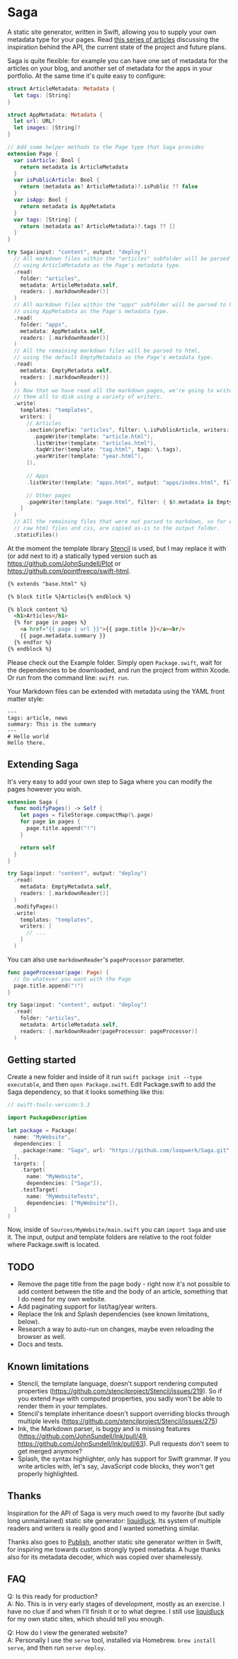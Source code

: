 # Saga

A static site generator, written in Swift, allowing you to supply your own metadata type for your pages. Read [this series of articles](https://www.loopwerk.io/articles/tag/saga/) discussing the inspiration behind the API, the current state of the project and future plans.

Saga is quite flexible: for example you can have one set of metadata for the articles on your blog, and another set of metadata for the apps in your portfolio. At the same time it's quite easy to configure:

``` swift
struct ArticleMetadata: Metadata {
  let tags: [String]
}

struct AppMetadata: Metadata {
  let url: URL?
  let images: [String]?
}

// Add some helper methods to the Page type that Saga provides
extension Page {
  var isArticle: Bool {
    return metadata is ArticleMetadata
  }
  var isPublicArticle: Bool {
    return (metadata as? ArticleMetadata)?.isPublic ?? false
  }
  var isApp: Bool {
    return metadata is AppMetadata
  }
  var tags: [String] {
    return (metadata as? ArticleMetadata)?.tags ?? []
  }
}

try Saga(input: "content", output: "deploy")
  // All markdown files within the "articles" subfolder will be parsed to html,
  // using ArticleMetadata as the Page's metadata type.
  .read(
    folder: "articles",
    metadata: ArticleMetadata.self,
    readers: [.markdownReader()]
  )
  // All markdown files within the "apps" subfolder will be parsed to html,
  // using AppMetadata as the Page's metadata type.
  .read(
    folder: "apps",
    metadata: AppMetadata.self,
    readers: [.markdownReader()]
  )
  // All the remaining markdown files will be parsed to html,
  // using the default EmptyMetadata as the Page's metadata type.
  .read(
    metadata: EmptyMetadata.self,
    readers: [.markdownReader()]
  )
  // Now that we have read all the markdown pages, we're going to write
  // them all to disk using a variety of writers.
  .write(
    templates: "templates",
    writers: [
      // Articles
      .section(prefix: "articles", filter: \.isPublicArticle, writers: [
        .pageWriter(template: "article.html"),
        .listWriter(template: "articles.html"),
        .tagWriter(template: "tag.html", tags: \.tags),
        .yearWriter(template: "year.html"),
      ]),
      
      // Apps
      .listWriter(template: "apps.html", output: "apps/index.html", filter: \.isApp),

      // Other pages
      .pageWriter(template: "page.html", filter: { $0.metadata is EmptyMetadata }),
    ]
  )
  // All the remaining files that were not parsed to markdown, so for example images,
  // raw html files and css, are copied as-is to the output folder.
  .staticFiles()
```

At the moment the template library [Stencil](https://github.com/stencilproject/Stencil) is used, but I may replace it with (or add next to it) a statically typed version such as https://github.com/JohnSundell/Plot or https://github.com/pointfreeco/swift-html.

``` html
{% extends "base.html" %}

{% block title %}Articles{% endblock %}

{% block content %}
  <h1>Articles</h1>
  {% for page in pages %}
    <a href="{{ page | url }}">{{ page.title }}</a><br/>
    {{ page.metadata.summary }}
  {% endfor %}
{% endblock %}
```

Please check out the Example folder. Simply open `Package.swift`, wait for the dependencies to be downloaded, and run the project from within Xcode. Or run from the command line: `swift run`.

Your Markdown files can be extended with metadata using the YAML front matter style:

```
---
tags: article, news
summary: This is the summary
---
# Hello world
Hello there.
```

## Extending Saga

It's very easy to add your own step to Saga where you can modify the pages however you wish.

``` swift
extension Saga {
  func modifyPages() -> Self {
    let pages = fileStorage.compactMap(\.page)
    for page in pages {
      page.title.append("!")
    }

    return self
  }
}

try Saga(input: "content", output: "deploy")
  .read(
    metadata: EmptyMetadata.self,
    readers: [.markdownReader()]
  )
  .modifyPages()
  .write(
    templates: "templates",
    writers: [
      // ...
    ]
  )
```

You can also use `markdownReader`'s `pageProcessor` parameter.

``` swift
func pageProcessor(page: Page) {
  // Do whatever you want with the Page
  page.title.append("!")
}

try Saga(input: "content", output: "deploy")
  .read(
    folder: "articles",
    metadata: ArticleMetadata.self,
    readers: [.markdownReader(pageProcessor: pageProcessor)]
  )
```

## Getting started

Create a new folder and inside of it run `swift package init --type executable`, and then `open Package.swift`. Edit Package.swift to add the Saga dependency, so that it looks something like this:

``` swift
// swift-tools-version:5.3

import PackageDescription

let package = Package(
  name: "MyWebsite",
  dependencies: [
    .package(name: "Saga", url: "https://github.com/loopwerk/Saga.git", from: "0.4.0"),
  ],
  targets: [
    .target(
      name: "MyWebsite",
      dependencies: ["Saga"]),
    .testTarget(
      name: "MyWebsiteTests",
      dependencies: ["MyWebsite"]),
  ]
)
```

Now, inside of `Sources/MyWebsite/main.swift` you can `import Saga` and use it. The input, output and template folders are relative to the root folder where Package.swift is located.


## TODO

- Remove the page title from the page body - right now it's not possible to add content between the title and the body of an article, something that I do need for my own website.
- Add paginating support for list/tag/year writers.
- Replace the Ink and Splash dependencies (see known limitations, below).
- Research a way to auto-run on changes, maybe even reloading the browser as well.
- Docs and tests.

## Known limitations

- Stencil, the template language, doesn't support rendering computed properties (https://github.com/stencilproject/Stencil/issues/219). So if you extend `Page` with computed properties, you sadly won't be able to render them in your templates.
- Stencil's template inheritance doesn't support overriding blocks through multiple levels (https://github.com/stencilproject/Stencil/issues/275)
- Ink, the Markdown parser, is buggy and is missing features (https://github.com/JohnSundell/Ink/pull/49, https://github.com/JohnSundell/Ink/pull/63). Pull requests don't seem to get merged anymore?
- Splash, the syntax highlighter, only has support for Swift grammar. If you write articles with, let's say, JavaScript code blocks, they won't get properly highlighted.

## Thanks

Inspiration for the API of Saga is very much owed to my favorite (but sadly long unmaintained) static site generator: [liquidluck](https://github.com/avelino/liquidluck). Its system of multiple readers and writers is really good and I wanted something similar.

Thanks also goes to [Publish](https://github.com/JohnSundell/Publish), another static site generator written in Swift, for inspiring me towards custom strongly typed metadata. A huge thanks also for its metadata decoder, which was copied over shamelessly.

## FAQ

Q: Is this ready for production?  
A: No. This is in very early stages of development, mostly as an exercise. I have no clue if and when I'll finish it or to what degree. I still use [liquidluck](https://github.com/avelino/liquidluck) for my own static sites, which should tell you enough.

Q: How do I view the generated website?  
A: Personally I use the `serve` tool, installed via Homebrew. `brew install serve`, and then run `serve deploy`.
